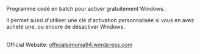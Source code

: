Programme codé en batch pour activer gratuitement Windows.

Il permet aussi d'utiliser une clé d'activation personnalisée si vous en avez acheté une, ou encore de désactiver Windows.

<br/>Official Website: <a href=officialsimonia94.wordpress.com/>officialsimonia94.wordpress.com</a>

